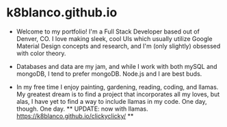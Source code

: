 # k8blanco.github.io

- Welcome to my portfolio!  I'm a Full Stack Developer based out of Denver, CO.  I love
making sleek, cool UIs which usually utilize Google Material Design concepts and research, and I'm (only slightly) obsessed with color theory.
- Databases and data are my jam, and while I work with both mySQL and mongoDB, I tend to prefer mongoDB.  Node.js and I are best buds.

- In my free time I enjoy painting, gardening, reading, coding, and llamas.  My greatest dream is
to find a project that incorporates all my loves, but alas, I have yet to find a way 
to include llamas in my code.  One day, though.  One day.
 ** UPDATE: now with llamas. https://k8blanco.github.io/clickyclicky/ **
